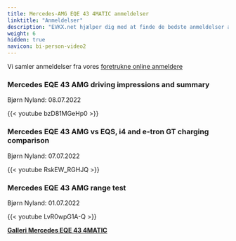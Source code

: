 ```yaml
---
title: Mercedes-AMG EQE 43 4MATIC anmeldelser
linktitle: "Anmeldelser"
description: "EVKX.net hjælper dig med at finde de bedste anmeldelser af denne model."
weight: 6
hidden: true
navicon: bi-person-video2
---
```

Vi samler anmeldelser fra vores [foretrukne online anmeldere](../../../../../guides/evreviewers/)

<div class="container text-center shadow p-2 pe-4 mb-5 bg-body-tertiary rounded border">
<h3>Mercedes EQE 43 AMG driving impressions and summary</h3>
<p>Bjørn Nyland: 08.07.2022</p>

{{< youtube bzD81MGeHp0 >}}

</div>
<div class="container text-center shadow p-2 pe-4 mb-5 bg-body-tertiary rounded border">
<h3>Mercedes EQE 43 AMG vs EQS, i4 and e-tron GT charging comparison</h3>
<p>Bjørn Nyland: 07.07.2022</p>

{{< youtube RskEW_RGHJQ >}}

</div>
<div class="container text-center shadow p-2 pe-4 mb-5 bg-body-tertiary rounded border">
<h3>Mercedes EQE 43 AMG range test</h3>
<p>Bjørn Nyland: 01.07.2022</p>

{{< youtube LvR0wpG1A-Q >}}

</div>
<div class="mt-3 mb-3">
<a href="../gallery/" class="text-decoration-none text-black">
<strong><i class="bi-arrow-left"></i>Galleri  </strong>
</a>
<a href="../" class="text-decoration-none text-black float-end">
<strong>Mercedes EQE 43 4MATIC <i class="bi-arrow-right"></i></strong>
</a>
</div>
